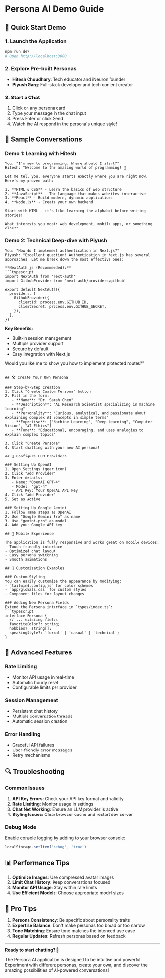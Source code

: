 # Persona AI Demo Guide

## 🎯 Quick Start Demo

### 1. Launch the Application
```bash
npm run dev
# Open http://localhost:3000
```

### 2. Explore Pre-built Personas
- **Hitesh Choudhary**: Tech educator and iNeuron founder
- **Piyush Garg**: Full-stack developer and tech content creator

### 3. Start a Chat
1. Click on any persona card
2. Type your message in the chat input
3. Press Enter or click Send
4. Watch the AI respond in the persona's unique style!

## 💬 Sample Conversations

### Demo 1: Learning with Hitesh
```
You: "I'm new to programming. Where should I start?"
Hitesh: "Welcome to the amazing world of programming! 🚀 

Let me tell you, everyone starts exactly where you are right now. Here's my proven path:

1. **HTML & CSS** - Learn the basics of web structure
2. **JavaScript** - The language that makes websites interactive
3. **React** - Build modern, dynamic applications
4. **Node.js** - Create your own backend

Start with HTML - it's like learning the alphabet before writing stories!

What interests you most: web development, mobile apps, or something else?"
```

### Demo 2: Technical Deep-dive with Piyush
```
You: "How do I implement authentication in Next.js?"
Piyush: "Excellent question! Authentication in Next.js has several approaches. Let me break down the most effective ones:

**NextAuth.js (Recommended):**
```typescript
import NextAuth from 'next-auth'
import GithubProvider from 'next-auth/providers/github'

export default NextAuth({
  providers: [
    GithubProvider({
      clientId: process.env.GITHUB_ID,
      clientSecret: process.env.GITHUB_SECRET,
    }),
  ],
})
```

**Key Benefits:**
- Built-in session management
- Multiple provider support
- Secure by default
- Easy integration with Next.js

Would you like me to show you how to implement protected routes?"
```

## 🛠️ Create Your Own Persona

### Step-by-Step Creation
1. Click "Create Custom Persona" button
2. Fill in the form:
   - **Name**: "Dr. Sarah Chen"
   - **Description**: "AI Research Scientist specializing in machine learning"
   - **Personality**: "Curious, analytical, and passionate about explaining complex AI concepts in simple terms"
   - **Expertise**: ["Machine Learning", "Deep Learning", "Computer Vision", "AI Ethics"]
   - **Tone**: "Educational, encouraging, and uses analogies to explain complex topics"

3. Click "Create Persona"
4. Start chatting with your new AI persona!

## 🔧 Configure LLM Providers

### Setting Up OpenAI
1. Open Settings (gear icon)
2. Click "Add Provider"
3. Enter details:
   - Name: "OpenAI GPT-4"
   - Model: "gpt-4"
   - API Key: Your OpenAI API key
4. Click "Add Provider"
5. Set as Active

### Setting Up Google Gemini
1. Follow same steps as OpenAI
2. Use "Google Gemini Pro" as name
3. Use "gemini-pro" as model
4. Add your Google API key

## 📱 Mobile Experience

The application is fully responsive and works great on mobile devices:
- Touch-friendly interface
- Optimized chat layout
- Easy persona switching
- Smooth animations

## 🎨 Customization Examples

### Custom Styling
You can easily customize the appearance by modifying:
- `tailwind.config.js` for color schemes
- `app/globals.css` for custom styles
- Component files for layout changes

### Adding New Persona Fields
Extend the Persona interface in `types/index.ts`:
```typescript
interface Persona {
  // ... existing fields
  favoriteColor?: string;
  hobbies?: string[];
  speakingStyle?: 'formal' | 'casual' | 'technical';
}
```

## 🚀 Advanced Features

### Rate Limiting
- Monitor API usage in real-time
- Automatic hourly reset
- Configurable limits per provider

### Session Management
- Persistent chat history
- Multiple conversation threads
- Automatic session creation

### Error Handling
- Graceful API failures
- User-friendly error messages
- Retry mechanisms

## 🔍 Troubleshooting

### Common Issues
1. **API Key Errors**: Check your API key format and validity
2. **Rate Limiting**: Monitor usage in settings
3. **Chat Not Working**: Ensure an LLM provider is active
4. **Styling Issues**: Clear browser cache and restart dev server

### Debug Mode
Enable console logging by adding to your browser console:
```javascript
localStorage.setItem('debug', 'true')
```

## 📊 Performance Tips

1. **Optimize Images**: Use compressed avatar images
2. **Limit Chat History**: Keep conversations focused
3. **Monitor API Usage**: Stay within rate limits
4. **Use Efficient Models**: Choose appropriate model sizes

## 🌟 Pro Tips

1. **Persona Consistency**: Be specific about personality traits
2. **Expertise Balance**: Don't make personas too broad or too narrow
3. **Tone Matching**: Ensure tone matches the intended use case
4. **Regular Updates**: Refresh personas based on feedback

---

**Ready to start chatting? 🚀**

The Persona AI application is designed to be intuitive and powerful. Experiment with different personas, create your own, and discover the amazing possibilities of AI-powered conversations!
